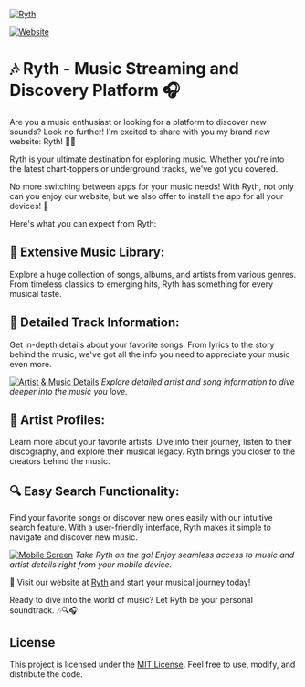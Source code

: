 [![Ryth](https://fachryafrz.vercel.app/projects/ryth/home.png)](https://ryth.vercel.app)

[![Website](https://img.shields.io/badge/Ryth-Discover%20your%20musical%20journey%20now!-blue)](https://ryth.vercel.app)

# 🎶 Ryth - Music Streaming and Discovery Platform 🎧

Are you a music enthusiast or looking for a platform to discover new sounds? Look no further! I'm excited to share with you my brand new website: Ryth! 🎤🎶

Ryth is your ultimate destination for exploring music. Whether you're into the latest chart-toppers or underground tracks, we've got you covered.

No more switching between apps for your music needs! With Ryth, not only can you enjoy our website, but we also offer to install the app for all your devices! 📱

Here's what you can expect from Ryth:

## 🎵 Extensive Music Library:

Explore a huge collection of songs, albums, and artists from various genres. From timeless classics to emerging hits, Ryth has something for every musical taste.

## 📝 Detailed Track Information:

Get in-depth details about your favorite songs. From lyrics to the story behind the music, we've got all the info you need to appreciate your music even more.

[![Artist & Music Details](https://fachryafrz.vercel.app/projects/ryth/details.png)](https://ryth.vercel.app)
_Explore detailed artist and song information to dive deeper into the music you love._

## 👥 Artist Profiles:

Learn more about your favorite artists. Dive into their journey, listen to their discography, and explore their musical legacy. Ryth brings you closer to the creators behind the music.

## 🔍 Easy Search Functionality:

Find your favorite songs or discover new ones easily with our intuitive search feature. With a user-friendly interface, Ryth makes it simple to navigate and discover new music.

[![Mobile Screen](https://fachryafrz.vercel.app/projects/ryth/mobile.png)](https://ryth.vercel.app)
_Take Ryth on the go! Enjoy seamless access to music and artist details right from your mobile device._

🎉 Visit our website at [Ryth](https://ryth.vercel.app) and start your musical journey today!

Ready to dive into the world of music? Let Ryth be your personal soundtrack. 🎶🔍🎧

## License

This project is licensed under the [MIT License](LICENSE.md). Feel free to use, modify, and distribute the code.
